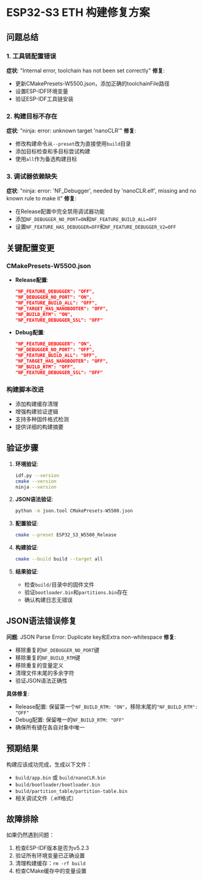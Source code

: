 # ESP32-S3 ETH 构建修复方案

## 问题总结

### 1. 工具链配置错误
**症状**: "Internal error, toolchain has not been set correctly"
**修复**: 
- 更新CMakePresets-W5500.json，添加正确的toolchainFile路径
- 设置ESP-IDF环境变量
- 验证ESP-IDF工具链安装

### 2. 构建目标不存在
**症状**: "ninja: error: unknown target 'nanoCLR'"
**修复**:
- 修改构建命令从`--preset`改为直接使用`build`目录
- 添加目标检查和多目标尝试构建
- 使用`all`作为备选构建目标

### 3. 调试器依赖缺失
**症状**: "ninja: error: 'NF_Debugger', needed by 'nanoCLR.elf', missing and no known rule to make it"
**修复**:
- 在Release配置中完全禁用调试器功能
- 添加`NF_DEBUGGER_NO_PORT=ON`和`NF_FEATURE_BUILD_ALL=OFF`
- 设置`NF_FEATURE_HAS_DEBUGGER=OFF`和`NF_FEATURE_DEBUGGER_V2=OFF`

## 关键配置变更

### CMakePresets-W5500.json
- **Release配置**:
  ```json
  "NF_FEATURE_DEBUGGER": "OFF",
  "NF_DEBUGGER_NO_PORT": "ON",
  "NF_FEATURE_BUILD_ALL": "OFF",
  "NF_TARGET_HAS_NANOBOOTER": "OFF",
  "NF_BUILD_RTM": "ON",
  "NF_FEATURE_DEBUGGER_SSL": "OFF"
  ```

- **Debug配置**:
  ```json
  "NF_FEATURE_DEBUGGER": "ON",
  "NF_DEBUGGER_NO_PORT": "OFF",
  "NF_FEATURE_BUILD_ALL": "OFF",
  "NF_TARGET_HAS_NANOBOOTER": "OFF",
  "NF_BUILD_RTM": "OFF",
  "NF_FEATURE_DEBUGGER_SSL": "OFF"
  ```

### 构建脚本改进
- 添加构建缓存清理
- 增强构建验证逻辑
- 支持多种固件格式检测
- 提供详细的构建摘要

## 验证步骤

1. **环境验证**:
   ```bash
   idf.py --version
   cmake --version
   ninja --version
   ```

2. **JSON语法验证**:
   ```bash
   python -m json.tool CMakePresets-W5500.json
   ```

3. **配置验证**:
   ```bash
   cmake --preset ESP32_S3_W5500_Release
   ```

4. **构建验证**:
   ```bash
   cmake --build build --target all
   ```

5. **结果验证**:
   - 检查`build/`目录中的固件文件
   - 验证`bootloader.bin`和`partitions.bin`存在
   - 确认构建日志无错误

## JSON语法错误修复

**问题**: JSON Parse Error: Duplicate key和Extra non-whitespace
**修复**:
- 移除重复的`NF_DEBUGGER_NO_PORT`键
- 移除重复的`NF_BUILD_RTM`键
- 移除重复的变量定义
- 清理文件末尾的多余字符
- 验证JSON语法正确性

**具体修复**:
- Release配置: 保留第一个`NF_BUILD_RTM: "ON"`，移除末尾的`"NF_BUILD_RTM": "OFF"`
- Debug配置: 保留唯一的`NF_BUILD_RTM: "OFF"`
- 确保所有键在各自对象中唯一

## 预期结果

构建应该成功完成，生成以下文件：
- `build/app.bin` 或 `build/nanoCLR.bin`
- `build/bootloader/bootloader.bin`
- `build/partition_table/partition-table.bin`
- 相关调试文件（.elf格式）

## 故障排除

如果仍然遇到问题：
1. 检查ESP-IDF版本是否为v5.2.3
2. 验证所有环境变量已正确设置
3. 清理构建缓存：`rm -rf build`
4. 检查CMake缓存中的变量设置